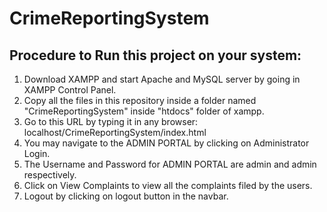 # CrimeReportingSystem

## Procedure to Run this project on your system:
1. Download XAMPP and start Apache and MySQL server by going in XAMPP Control Panel.
2. Copy all the files in this repository inside a folder named "CrimeReportingSystem" inside "htdocs" folder of xampp.
3. Go to this URL by typing it in any browser: localhost/CrimeReportingSystem/index.html 
4. You may navigate to the ADMIN PORTAL by clicking on Administrator Login.
5. The Username and Password for ADMIN PORTAL are admin and admin respectively.
6. Click on View Complaints to view all the complaints filed by the users.
7. Logout by clicking on logout button in the navbar.
